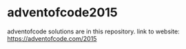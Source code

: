 # adventofcode2015
adventofcode solutions are in this repository.
link to website: https://adventofcode.com/2015
